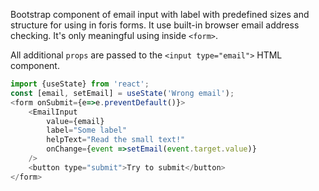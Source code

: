 Bootstrap component of email input with label with predefined sizes and structure for using in foris forms.
It use built-in browser email address checking. It's only meaningful using inside `<form>`.

All additional `props` are passed to the `<input type="email">` HTML component.

```js
import {useState} from 'react';
const [email, setEmail] = useState('Wrong email');
<form onSubmit={e=>e.preventDefault()}>
    <EmailInput
        value={email}
        label="Some label" 
        helpText="Read the small text!"
        onChange={event =>setEmail(event.target.value)}
    />
    <button type="submit">Try to submit</button>
</form>
```

